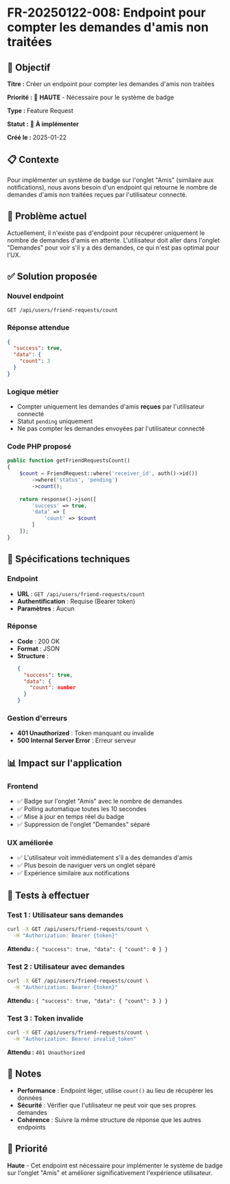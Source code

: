 # FR-20250122-008: Endpoint pour compter les demandes d'amis non traitées

## 🎯 Objectif

**Titre :** Créer un endpoint pour compter les demandes d'amis non traitées

**Priorité :** 🔴 **HAUTE** - Nécessaire pour le système de badge

**Type :** Feature Request

**Statut :** 🔄 **À implémenter**

**Créé le :** 2025-01-22

## 📋 Contexte

Pour implémenter un système de badge sur l'onglet "Amis" (similaire aux notifications), nous avons besoin d'un endpoint qui retourne le nombre de demandes d'amis non traitées reçues par l'utilisateur connecté.

## 🚨 Problème actuel

Actuellement, il n'existe pas d'endpoint pour récupérer uniquement le nombre de demandes d'amis en attente. L'utilisateur doit aller dans l'onglet "Demandes" pour voir s'il y a des demandes, ce qui n'est pas optimal pour l'UX.

## ✅ Solution proposée

### Nouvel endpoint
```
GET /api/users/friend-requests/count
```

### Réponse attendue
```json
{
  "success": true,
  "data": {
    "count": 3
  }
}
```

### Logique métier
- Compter uniquement les demandes d'amis **reçues** par l'utilisateur connecté
- Statut `pending` uniquement
- Ne pas compter les demandes envoyées par l'utilisateur connecté

### Code PHP proposé
```php
public function getFriendRequestsCount()
{
    $count = FriendRequest::where('receiver_id', auth()->id())
        ->where('status', 'pending')
        ->count();
    
    return response()->json([
        'success' => true,
        'data' => [
            'count' => $count
        ]
    ]);
}
```

## 🔧 Spécifications techniques

### Endpoint
- **URL** : `GET /api/users/friend-requests/count`
- **Authentification** : Requise (Bearer token)
- **Paramètres** : Aucun

### Réponse
- **Code** : 200 OK
- **Format** : JSON
- **Structure** :
  ```json
  {
    "success": true,
    "data": {
      "count": number
    }
  }
  ```

### Gestion d'erreurs
- **401 Unauthorized** : Token manquant ou invalide
- **500 Internal Server Error** : Erreur serveur

## 📊 Impact sur l'application

### Frontend
- ✅ Badge sur l'onglet "Amis" avec le nombre de demandes
- ✅ Polling automatique toutes les 10 secondes
- ✅ Mise à jour en temps réel du badge
- ✅ Suppression de l'onglet "Demandes" séparé

### UX améliorée
- ✅ L'utilisateur voit immédiatement s'il a des demandes d'amis
- ✅ Plus besoin de naviguer vers un onglet séparé
- ✅ Expérience similaire aux notifications

## 🧪 Tests à effectuer

### Test 1 : Utilisateur sans demandes
```bash
curl -X GET /api/users/friend-requests/count \
  -H "Authorization: Bearer {token}"
```
**Attendu :** `{ "success": true, "data": { "count": 0 } }`

### Test 2 : Utilisateur avec demandes
```bash
curl -X GET /api/users/friend-requests/count \
  -H "Authorization: Bearer {token}"
```
**Attendu :** `{ "success": true, "data": { "count": 3 } }`

### Test 3 : Token invalide
```bash
curl -X GET /api/users/friend-requests/count \
  -H "Authorization: Bearer invalid_token"
```
**Attendu :** `401 Unauthorized`

## 📝 Notes

- **Performance** : Endpoint léger, utilise `count()` au lieu de récupérer les données
- **Sécurité** : Vérifier que l'utilisateur ne peut voir que ses propres demandes
- **Cohérence** : Suivre la même structure de réponse que les autres endpoints

## 🚀 Priorité

**Haute** - Cet endpoint est nécessaire pour implémenter le système de badge sur l'onglet "Amis" et améliorer significativement l'expérience utilisateur.





